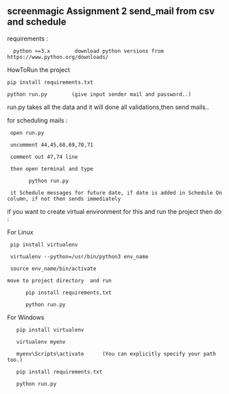 ## screenmagic Assignment 2  send_mail from csv and schedule

requirements :

      python >=3.x        download python versions from https://www.python.org/downloads/


HowToRun the project

	pip install requirements.txt

	python run.py        (give input sender mail and password..)

run.py takes all the data and it will done all validations,then send mails..

for scheduling mails : 
 
     open run.py 

     uncomment 44,45,68,69,70,71

     comment out 47,74 line

     then open terminal and type
   
           python run.py

     it Schedule messages for future date, if date is added in Schedule On column, if not then sends immediately


if you want to create virtual environment for this and run the project then do :

For Linux 
    
     pip install virtualenv

     virtualenv --python=/usr/bin/python3 env_name

     source env_name/bin/activate

    move to project directory  and run 

          pip install requirements.txt

          python run.py

For Windows

	   pip install virtualenv 

	   virtualenv myenv

	   myenv\Scripts\activate      (You can explicitly specify your path too.)

	   pip install requirements.txt

	   python run.py

    









